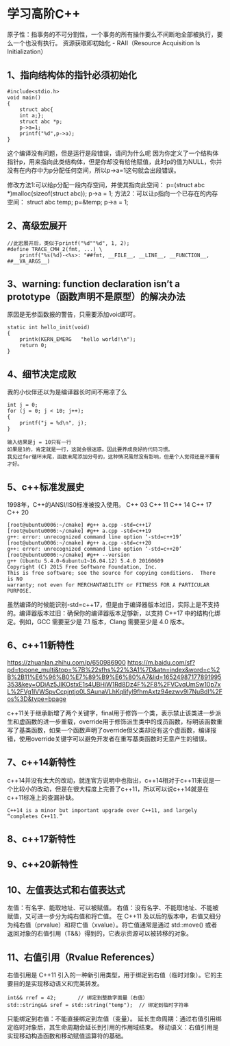 # 学习高阶C++
原子性：指事务的不可分割性，一个事务的所有操作要么不间断地全部被执行，要么一个也没有执行。
资源获取即初始化 - RAII（Resource Acquisition Is Initialization）

## 1、指向结构体的指针必须初始化
```
#include<stdio.h>
void main()
{
	struct abc{
	int a;};
	struct abc *p;
	p->a=1;
	printf("%d",p->a);
}
```
这个编译没有问题，但是运行是段错误，请问为什么呢
因为你定义了一个结构体指针p，用来指向此类结构体，但是你却没有给他赋值，此时p的值为NULL，你并没有在内存中为p分配任何空间，所以p->a=1这句就会出段错误。

修改方法1:可以给p分配一段内存空间，并使其指向此空间：
p=(struct abc *)malloc(sizeof(struct abc));
p->a = 1;
方法2：可以让p指向一个已存在的内存空间：
struct abc temp;
p=&temp;
p->a = 1; 

## 2、高级宏展开
```
//此宏展开后，类似于printf("%d""%d", 1, 2);  
#define TRACE_CMH_2(fmt, ...) \  
    printf("%s(%d)-<%s>: "##fmt, __FILE__, __LINE__, __FUNCTION__, ##__VA_ARGS__) 
```

## 3、warning: function declaration isn’t a prototype（函数声明不是原型）的解决办法
原因是无参函数报的警告，只需要添加void即可。
```
static int hello_init(void)
{
    printk(KERN_EMERG   "hello world!\n");
    return 0;
}
```

## 4、细节决定成败
我的小伙伴还以为是编译器长时间不用凉了么
```
int j = 0;
for (j = 0; j < 10; j++);
{
	printf("j = %d\n", j);
}

输入结果是j = 10只有一行
如果是1的，肯定就是一行，这就会很迷惑。因此要养成良好的代码习惯。
我见过for循环末尾，函数末尾添加分号的，这种情况虽然没有影响，但是个人觉得还是不要有才好。
```

## 5、c++标准发展史
1998年，C++的ANSI/IS0标准被投入使用。
C++ 03
C++ 11
C++ 14
C++ 17
C++ 20

```
[root@ubuntu0006:~/cmake] #g++ a.cpp -std=c++17
[root@ubuntu0006:~/cmake] #g++ a.cpp -std=c++19
g++: error: unrecognized command line option ‘-std=c++19’
[root@ubuntu0006:~/cmake] #g++ a.cpp -std=c++20
g++: error: unrecognized command line option ‘-std=c++20’
[root@ubuntu0006:~/cmake] #g++ --version
g++ (Ubuntu 5.4.0-6ubuntu1~16.04.12) 5.4.0 20160609
Copyright (C) 2015 Free Software Foundation, Inc.
This is free software; see the source for copying conditions.  There is NO
warranty; not even for MERCHANTABILITY or FITNESS FOR A PARTICULAR PURPOSE.
```
虽然编译的时候能识别-std=c++17，但是由于编译器版本过旧，实际上是不支持的。编译器版本过旧：确保你的编译器版本足够新，以支持 C++17 中的结构化绑定。例如，GCC 需要至少是 7.1 版本，Clang 需要至少是 4.0 版本。

## 6、c++11新特性
https://zhuanlan.zhihu.com/p/650986900
https://m.baidu.com/sf?pd=topone_multi&top=%7B%22sfhs%22%3A1%7D&atn=index&word=c%2B%2B11%E6%96%B0%E7%89%B9%E6%80%A7&lid=16524987177891995353&key=ODjAz5JIKOstxE1s4UBHiW1Rd8Dz4F%2F8%2FVCvqUmSw10p7xL%2FVg1lVWSpvCcpjntjo0LSAunaVLhKqIifyl9fhmAxtz94ezwv9I7NuBdI%2Fos%3D&type=bpage

c++11关于继承新增了两个关键字，final用于修饰一个类，表示禁止该类进一步派生和虚函数的进一步重载，override用于修饰派生类中的成员函数，标明该函数重写了基类函数，如果一个函数声明了override但父类却没有这个虚函数，编译报错，使用override关键字可以避免开发者在重写基类函数时无意产生的错误。

## 7、c++14新特性
c++14并没有太大的改动，就连官方说明中也指出，c++14相对于c++11来说是一个比较小的改动，但是在很大程度上完善了c++11，所以可以说c++14就是在c++11标准上的查漏补缺。
```
C++14 is a minor but important upgrade over C++11, and largely “completes C++11.”
```

## 8、c++17新特性

## 9、c++20新特性

## 10、左值表达式和右值表达式
左值：有名字、能取地址、可以被赋值。
右值：没有名字、不能取地址、不能被赋值，又可进一步分为纯右值和将亡值。
在 C++11 及以后的版本中，右值又细分为纯右值（prvalue）和将亡值（xvalue）。将亡值通常是通过 std::move() 或者返回对象的右值引用（T&&）得到的，它表示资源可以被转移的对象。

## 11、右值引用（Rvalue References）
右值引用是 C++11 引入的一种新引用类型，用于绑定到右值（临时对象）。它的主要目的是实现移动语义和完美转发。
```
int&& rref = 42;       // 绑定到整数字面量（右值）
std::string&& sref = std::string("temp");  // 绑定到临时字符串
```

只能绑定到右值：不能直接绑定到左值（变量）。
延长生命周期：通过右值引用绑定临时对象后，其生命周期会延长到引用的作用域结束。
移动语义：右值引用是实现移动构造函数和移动赋值运算符的基础。